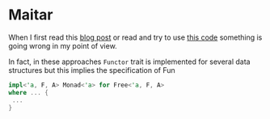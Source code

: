 # Maitar

When I first read this [blog post](https://varkor.github.io/blog/2019/03/28/idiomatic-monads-in-rust.html)
or read and try to use [this code](https://github.com/cando/Algar) something is going wrong in my point of view.

In fact, in these approaches `Functor` trait is implemented for several data structures but this implies 
the specification of Fun

```rust
impl<'a, F, A> Monad<'a> for Free<'a, F, A>
where ... {
 ...
}
```

